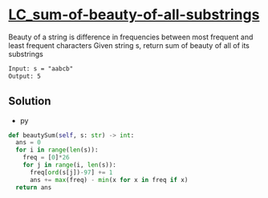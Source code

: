# [LC_sum-of-beauty-of-all-substrings](https://leetcode.com/problems/sum-of-beauty-of-all-substrings)

Beauty of a string is difference in frequencies between most frequent and least frequent characters
Given string s, return sum of beauty of all of its substrings

```txt
Input: s = "aabcb"
Output: 5
```

## Solution

* py

```py
def beautySum(self, s: str) -> int:
  ans = 0
  for i in range(len(s)):
    freq = [0]*26
    for j in range(i, len(s)):
      freq[ord(s[j])-97] += 1
      ans += max(freq) - min(x for x in freq if x)
  return ans
```
